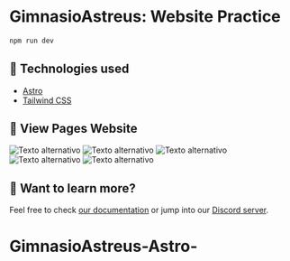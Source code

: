 # GimnasioAstreus: Website Practice

```sh
npm run dev 
```
## 🧞 Technologies used

- [Astro](https://astro.build/)
- [Tailwind CSS](https://tailwindcss.com/)

 ## 🚀 View Pages Website
 
![Texto alternativo](https://i.postimg.cc/VkQK7mwP/pag1.png)
![Texto alternativo](https://i.postimg.cc/8P9z9XXS/pag2.png)
![Texto alternativo](https://i.postimg.cc/TPRM4rxx/pg3.png)
![Texto alternativo](https://i.postimg.cc/6673cNz0/pg4.png)
![Texto alternativo](https://i.postimg.cc/MTgzNvtY/pg5.png)



## 👀 Want to learn more?

Feel free to check [our documentation](https://docs.astro.build) or jump into our [Discord server](https://astro.build/chat).
# GimnasioAstreus-Astro-
